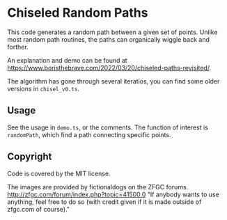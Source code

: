 Chiseled Random Paths
=====================

This code generates a random path between a given set of points. Unlike most random path routines, the paths can organically wiggle back and forther.

An explanation and demo can be found at https://www.boristhebrave.com/2022/03/20/chiseled-paths-revisited/.

The algorithm has gone through several iteratios, you can find some older versions in `chisel_v0.ts`.

Usage
-----

See the usage in `demo.ts`, or the comments. The function of interest is `randomPath`, which find a path connecting specific points.

Copyright
---------
Code is covered by the MIT license.

The images are provided by fictionaldogs on the ZFGC forums.
http://zfgc.com/forum/index.php?topic=41500.0
"If anybody wants to use anything, feel free to do so (with credit given if it is made outside of zfgc.com of course)."